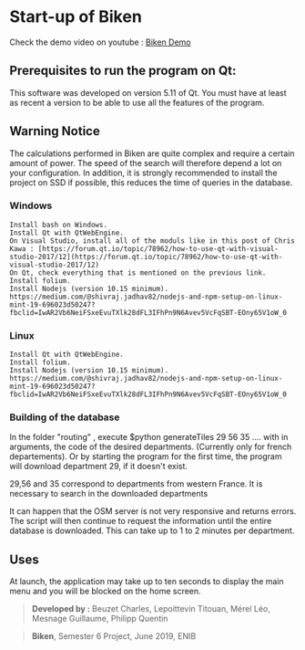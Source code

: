 # Start-up of Biken

Check the demo video on youtube : [Biken Demo](https://www.youtube.com/watch?v=seBOBeAjZv8)

## Prerequisites to run the program on Qt:

This software was developed on version 5.11 of Qt. You must have at least as recent a version to be able to use all the features of the program.

## Warning Notice
The calculations performed in Biken are quite complex and require a certain amount of power. The speed of the search will therefore depend a lot on your configuration.
In addition, it is strongly recommended to install the project on SSD if possible, this reduces the time of queries in the database.

### Windows
    Install bash on Windows.
    Install Qt with QtWebEngine.
    On Visual Studio, install all of the moduls like in this post of Chris Kawa : [https://forum.qt.io/topic/78962/how-to-use-qt-with-visual-studio-2017/12](https://forum.qt.io/topic/78962/how-to-use-qt-with-visual-studio-2017/12)
    On Qt, check everything that is mentioned on the previous link.
    Install folium.
    Install Nodejs (version 10.15 minimum). https://medium.com/@shivraj.jadhav82/nodejs-and-npm-setup-on-linux-mint-19-696023d50247?fbclid=IwAR2Vb6NeiFSxeEvuTXlk28dFL3IFhPn9N6Avev5VcFqSBT-EOny65V1oW_0
    
### Linux
    Install Qt with QtWebEngine.
    Install folium.
    Install Nodejs (version 10.15 minimum). https://medium.com/@shivraj.jadhav82/nodejs-and-npm-setup-on-linux-mint-19-696023d50247?fbclid=IwAR2Vb6NeiFSxeEvuTXlk28dFL3IFhPn9N6Avev5VcFqSBT-EOny65V1oW_0

### Building of the database 

In the folder "routing" , execute $python generateTiles 29 56 35 .... with in arguments, the code of the desired departments. (Currently only for french departements). Or by starting the program for the first time, the program	will download department 29, if it doesn't exist.

29,56 and 35 correspond to departments from western France. It is necessary to search in the downloaded departments 

It can happen that the OSM server is not very responsive and returns errors. The script will then continue to request the information until the entire database is downloaded. This can take up to 1 to 2 minutes per department.

## Uses
At launch, the application may take up to ten seconds to display the main menu and you will be blocked on the home screen.



> **Developed by  :** 
> Beuzet Charles,
> Lepoittevin Titouan,
> Mérel Léo,
> Mesnage Guillaume,
> Philipp Quentin

> **Biken**, Semester 6 Project, June 2019, ENIB
